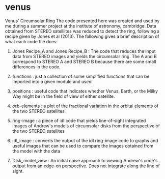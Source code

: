 # venus
Venus' Circumsolar Ring
The code presented here was created and used by me during a summer project at the institute of astronomy, cambridge. Data obtained from STEREO satelliites was reduced to detect the ring, following a recipe given by Jones et al (2013). The following gives a brief description of what each code file does:

1) Jones Recipe_A and Jones Recipe_B : The code that reduces the input data from STEREO images and yields the circumsolar ring. The A and B correspond to STEREO A and STEREO B because there are some small differences in the code.

2) functions : just a collection of some simplified functions that can be imported into a given module and used

3) positions : useful code that indicates whether Venus, Earth, or the Milky Way might be in the field of view of either satellite.

4) orb-elements : a plot of the fractional variation in the orbital elements of the two STEREO satellites.

5) ring-image : a piece of idl code that yields line-of-sight integrated images of Andrew's models of circumsolar disks from the perspective of the two STEREO satellites

6) idl_image : converts the output of the idl ring-image code to graphs and useful images that can be used to compare the images obtained from the model with the data

7) Disk_model_view : An initial naive approach to viewing Andrew's code's output from an edge-on perspective. Does not integrate along the line of sight.
